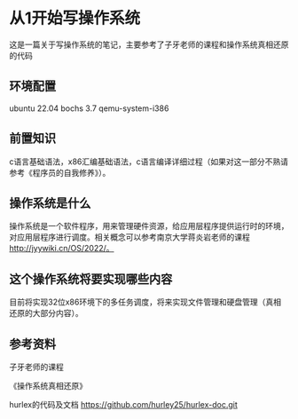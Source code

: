# 从1开始写操作系统

这是一篇关于写操作系统的笔记，主要参考了子牙老师的课程和操作系统真相还原的代码

## 环境配置
ubuntu 22.04
bochs 3.7
qemu-system-i386

## 前置知识
c语言基础语法，x86汇编基础语法，c语言编译详细过程（如果对这一部分不熟请参考《程序员的自我修养》）。

## 操作系统是什么
操作系统是一个软件程序，用来管理硬件资源，给应用层程序提供运行时的环境，对应用层程序进行调度。相关概念可以参考南京大学蒋炎岩老师的课程 http://jyywiki.cn/OS/2022/。

## 这个操作系统将要实现哪些内容

目前将实现32位x86环境下的多任务调度，将来实现文件管理和硬盘管理（真相还原的大部分内容）。

##  参考资料
子牙老师的课程

《操作系统真相还原》

hurlex的代码及文档 https://github.com/hurley25/hurlex-doc.git
